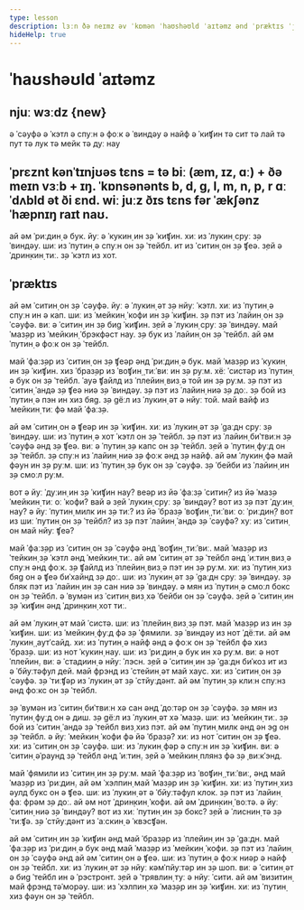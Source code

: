 ```yaml
---
type: lesson
description: lɜːn ðə neɪmz əv ˈkɒmən ˈhaʊshəʊld ˈaɪtəmz ənd ˈpræktɪs ˈjuːzɪŋ ðəm ɪn ˈsɛntənsɪz wɪð ˌprɛpəˈzɪʃənz.
hideHelp: true
---
```


# ˈhaʊshəʊld ˈaɪtəmz

## njuː wɜːdz {new}

ə ˈсəуфə
ə ˈкэтл
ə спуːн
ə фоːк
ə ˈвиндəу
ə найф
ə ˈкиʧин
тə сит
тə лай
тə пут
тə лук
тə мейк
тə дуː
нау

## ˈprɛznt kənˈtɪnjʊəs tɛns = tə biː (æm, ɪz, ɑː) + ðə meɪn vɜːb + ɪŋ. ˈkɒnsənənts b, d, g, l, m, n, p, r ɑː ˈdʌbld ət ði ɛnd. wiː juːz ðɪs tɛns fər ˈækʃənz ˈhæpnɪŋ raɪt naʊ.

ай əм ˈриːдин̣ ə бук.
йуː ə ˈкукин̣ ин з̣ə ˈкиʧин.
хиː из ˈлукин̣ с̣руː з̣ə ˈвиндəу.
шиː из ˈпутин̣ ə спуːн он з̣ə ˈтейбл.
ит из ˈситин̣ он з̣ə ʧеə.
з̣ей ə ˈдрин̣кин̣ тиː.
з̣ə ˈкэтл из хот.

## ˈpræktɪs

ай əм ˈситин̣ он з̣ə ˈсəуфə.
йуː ə ˈлукин̣ əт з̣ə нйуː ˈкэтл.
хиː из ˈпутин̣ ə спуːн ин ə кап.
шиː из ˈмейкин̣ ˈкофи ин з̣ə ˈкиʧин.
з̣ə пэт из ˈлайин̣ он з̣ə ˈсəуфə.
виː ə ˈситин̣ ин з̣ə биg ˈкиʧин.
з̣ей ə ˈлукин̣ с̣руː з̣ə ˈвиндəу.
май ˈмаз̣əр из ˈмейкин̣ ˈбрэкфəст нау.
з̣ə бук из ˈлайин̣ он з̣ə ˈтейбл.
ай əм ˈпутин̣ ə фоːк он з̣ə ˈтейбл.

май ˈфаːз̣əр из ˈситин̣ он з̣ə ʧеəр əнд ˈриːдин̣ ə бук.
май ˈмаз̣əр из ˈкукин̣ ин з̣ə ˈкиʧин.
хиз ˈбраз̣əр из ˈвоʧин̣ ˌтиːˈвиː ин з̣ə руːм.
хёː ˈсистəр из ˈпутин̣ ə бук он з̣ə ˈтейбл.
ˈауə ʧайлд из ˈплейин̣ виз̣ ə той ин з̣ə руːм.
з̣ə пэт из ˈситин̣ ˈандə з̣ə ʧеə ниə з̣ə ˈвиндəу.
з̣ə пэт из ˈлайин̣ ниə з̣ə доː.
з̣ə бой из ˈпутин̣ ə пэн ин хиз бяg.
з̣ə gёːл из ˈлукин̣ əт ə нйуː той.
май вайф из ˈмейкин̣ тиː фə май ˈфаːз̣ə.

ай əм ˈситин̣ он ə ʧеəр ин з̣ə ˈкиʧин.
хиː из ˈлукин̣ əт з̣ə ˈgаːдн с̣руː з̣ə ˈвиндəу.
шиː из ˈпутин̣ ə хот ˈкэтл он з̣ə ˈтейбл.
з̣ə пэт из ˈлайин̣ биˈтвиːн з̣ə ˈсəуфə əнд з̣ə ʧеə.
виː ə ˈпутин̣ з̣ə капс он з̣ə ˈтейбл.
з̣ей ə ˈпутин̣ фуːд он з̣ə ˈтейбл.
з̣ə спуːн из ˈлайин̣ ниə з̣ə фоːк əнд з̣ə найф.
ай əм ˈлукин̣ фə май фəун ин з̣ə руːм.
шиː из ˈпутин̣ з̣ə бук он з̣ə ˈсəуфə.
з̣ə ˈбейби из ˈлайин̣ ин з̣ə смоːл руːм.

вот ə йуː ˈдуːин̣ ин з̣ə ˈкиʧин нау?
веəр из йə ˈфаːз̣ə ˈситин̣?
из йə ˈмаз̣ə ˈмейкин̣ тиː оː ˈкофи?
вай ə з̣ей ˈлукин̣ с̣руː з̣ə ˈвиндəу?
вот из з̣ə пэт ˈдуːин̣ нау?
ə йуː ˈпутин̣ милк ин з̣ə тиː?
из йə ˈбраз̣ə ˈвоʧин̣ ˌтиːˈвиː оː ˈриːдин̣?
вот из шиː ˈпутин̣ он з̣ə ˈтейбл?
из з̣ə пэт ˈлайин̣ ˈандə з̣ə ˈсəуфə?
хуː из ˈситин̣ он май нйуː ʧеə?

май ˈфаːз̣əр из ˈситин̣ он з̣ə ˈсəуфə əнд ˈвоʧин̣ ˌтиːˈвиː.
май ˈмаз̣əр из ˈтейкин̣ з̣ə ˈкэтл əнд ˈмейкин̣ тиː.
ай əм ˈситин̣ əт з̣ə ˈтейбл əнд ˈиːтин̣ виз̣ ə спуːн əнд фоːк.
з̣ə ʧайлд из ˈплейин̣ виз̣ ə пэт ин з̣ə руːм.
хиː из ˈпутин̣ хиз бяg он ə ʧеə биˈхайнд з̣ə доː.
шиː из ˈлукин̣ əт з̣ə ˈgаːдн с̣руː з̣ə ˈвиндəу.
з̣ə бляк пэт из ˈлайин̣ ин з̣ə сан ниə з̣ə ˈвиндəу.
ə мян из ˈпутин̣ ə смоːл бокс он з̣ə ˈтейбл.
ə ˈвумəн из ˈситин̣ виз̣ хə ˈбейби он з̣ə ˈсəуфə.
з̣ей ə ˈситин̣ ин з̣ə ˈкиʧин əнд ˈдрин̣кин̣ хот тиː.

ай əм ˈлукин̣ əт май ˈсистə.
шиː из ˈплейин̣ виз̣ з̣ə пэт.
май ˈмаз̣əр из ин з̣ə ˈкиʧин.
шиː из ˈмейкин̣ фуːд фə з̣ə ˈфямили.
з̣ə ˈвиндəу из нот ˈдёːти.
ай əм ˈлукин̣ ˌаутˈсайд.
хиː из ˈпутин̣ ə найф əнд ə фоːк он з̣ə ˈтейбл фə хиз ˈбраз̣ə.
шиː из нот ˈкукин̣ нау.
шиː из ˈриːдин̣ ə бук ин хə руːм.
виː ə нот ˈплейин̣.
виː ə ˈстадиин̣ ə нйуː ˈлэсн.
з̣ей ə ˈситин̣ ин з̣ə ˈgаːдн биˈкоз ит из ə ˈбйуːтəфул дей.
май фрэнд из ˈстейин̣ əт май хаус.
хиː из ˈситин̣ он з̣ə ˈсəуфə.
з̣ə ˈтиːʧəр из ˈлукин̣ əт з̣ə ˈстйуːдəнт.
ай əм ˈпутин̣ з̣ə клиːн спуːнз əнд фоːкс он з̣ə ˈтейбл.

з̣ə ˈвумəн из ˈситин̣ биˈтвиːн хə сан əнд ˈдоːтəр он з̣ə ˈсəуфə.
з̣ə мян из ˈпутин̣ фуːд он ə диш.
з̣ə gёːл из ˈлукин̣ əт хə ˈмаз̣ə.
шиː из ˈмейкин̣ тиː.
з̣ə бой из ˈситин̣ ˈандə з̣ə ˈтейбл виз̣ хиз пэт.
ай əм ˈпутин̣ милк əнд əн эg он з̣ə ˈтейбл.
ə йуː ˈмейкин̣ ˈкофи фə йə ˈбраз̣ə?
хиː из нот ˈситин̣ он з̣ə ʧеə.
хиː из ˈситин̣ он з̣ə ˈсəуфə.
шиː из ˈлукин̣ фəр ə спуːн ин з̣ə ˈкиʧин.
виː ə ˈситин̣ əˈраунд з̣ə ˈтейбл əнд ˈиːтин̣.
з̣ей ə ˈмейкин̣ плянз фə з̣ə ˌвиːкˈэнд.

май ˈфямили из ˈситин̣ ин з̣ə руːм.
май ˈфаːз̣əр из ˈвоʧин̣ ˌтиːˈвиː, əнд май ˈмаз̣əр из ˈриːдин̣.
ай əм ˈхэлпин̣ май ˈмаз̣əр ин з̣ə ˈкиʧин.
хиː из ˈпутин̣ хиз əулд букс он ə ʧеə.
шиː из ˈлукин̣ əт ə ˈбйуːтəфул клок.
з̣ə пэт из ˈлайин̣ фаː фрəм з̣ə доː.
ай əм нот ˈдрин̣кин̣ ˈкофи.
ай əм ˈдрин̣кин̣ ˈвоːтə.
ə йуː ˈситин̣ ниə з̣ə ˈвиндəу?
вот из хиː ˈпутин̣ ин з̣ə бокс?
з̣ей ə ˈлиснин̣ тə з̣ə ˈтиːʧə.
з̣ə ˈстйуːдəнт из ˈаːскин̣ ə ˈквэсʧəн.

ай əм ˈситин̣ ин з̣ə ˈкиʧин əнд май ˈбраз̣əр из ˈплейин̣ ин з̣ə ˈgаːдн.
май ˈфаːз̣əр из ˈриːдин̣ ə бук əнд май ˈмаз̣əр из ˈмейкин̣ ˈкофи.
з̣ə пэт из ˈлайин̣ он з̣ə ˈсəуфə əнд ай əм ˈситин̣ он ə ʧеə.
шиː из ˈпутин̣ ə фоːк ниəр ə найф он з̣ə ˈтейбл.
хиː из ˈлукин̣ əт з̣ə нйуː кəмˈпйуːтəр ин з̣ə шоп.
виː ə ˈситин̣ əт ə биg ˈтейбл ин ə ˈрэстронт.
з̣ей ə ˈтрявлин̣ туː ə нйуː ˈсити.
ай əм ˈвизитин̣ май фрэнд тəˈморəу.
шиː из ˈхэлпин̣ хə ˈмаз̣əр ин з̣ə ˈкиʧин.
хиː из ˈпутин̣ хиз фəун он з̣ə ˈтейбл.
